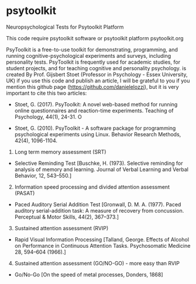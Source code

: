# psytoolkit
Neuropsychological Tests for Psytoolkit Platform

This code require psytoolkit software or psytoolkit platform psytoolkit.org

PsyToolkit is a free-to-use toolkit for demonstrating, programming, and running cognitive-psychological experiments and surveys, including personality tests. PsyToolkit is frequently used for academic studies, for student projects, and for teaching cognitive and personality psychology.
is created By Prof. Gijsbert Stoet (Professor in Psychology - Essex University, UK)
if you use this code and publish an article, I will be grateful to you if you mention this github page (https://github.com/danielelozzi), but it is very important to cite this two articles:

- Stoet, G. (2017). PsyToolkit: A novel web-based method for running online questionnaires and reaction-time experiments. Teaching of Psychology, 44(1), 24-31. O

- Stoet, G. (2010). PsyToolkit - A software package for programming psychological experiments using Linux. Behavior Research Methods, 42(4), 1096-1104.

1) Long term memory assessment (SRT)
- Selective Reminding Test [Buschke, H. (1973). Selective reminding for analysis of memory and learning. Journal of Verbal
Learning and Verbal Behavior, 12, 543–550.] 

2) Information speed processing and divided attention assessment (PASAT)
- Paced Auditory Serial Addition Test [Gronwall, D. M. A. (1977). Paced auditory serial-addition task: A measure of recovery
from concussion. Perceptual & Motor Skills, 44(2), 367–373.] 

3) Sustained attention assessment (RVIP)
- Rapid Visual Information Processing [Talland, George. Effects of Alcohol on Performance in Continuous Attention Tasks.
Psychosomatic Medicine 28, 594–604 (1966).] 

4) Sustained attention assessment (GO/NO-GO) - more easy than RVIP
- Go/No-Go [On the speed of metal processes, Donders, 1868] 
